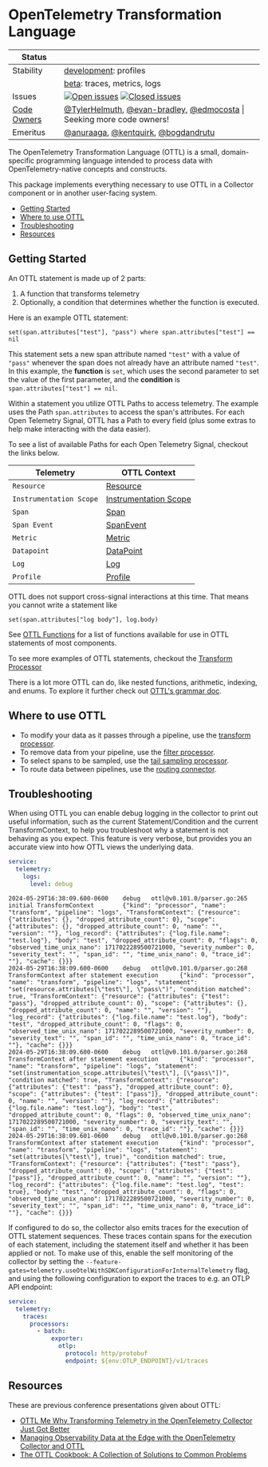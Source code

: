 # OpenTelemetry Transformation Language
<!-- status autogenerated section -->
| Status        |           |
| ------------- |-----------|
| Stability     | [development]: profiles   |
|               | [beta]: traces, metrics, logs   |
| Issues        | [![Open issues](https://img.shields.io/github/issues-search/open-telemetry/opentelemetry-collector-contrib?query=is%3Aissue%20is%3Aopen%20label%3Apkg%2Fottl%20&label=open&color=orange&logo=opentelemetry)](https://github.com/open-telemetry/opentelemetry-collector-contrib/issues?q=is%3Aopen+is%3Aissue+label%3Apkg%2Fottl) [![Closed issues](https://img.shields.io/github/issues-search/open-telemetry/opentelemetry-collector-contrib?query=is%3Aissue%20is%3Aclosed%20label%3Apkg%2Fottl%20&label=closed&color=blue&logo=opentelemetry)](https://github.com/open-telemetry/opentelemetry-collector-contrib/issues?q=is%3Aclosed+is%3Aissue+label%3Apkg%2Fottl) |
| [Code Owners](https://github.com/open-telemetry/opentelemetry-collector-contrib/blob/main/CONTRIBUTING.md#becoming-a-code-owner)    | [@TylerHelmuth](https://www.github.com/TylerHelmuth), [@evan-bradley](https://www.github.com/evan-bradley), [@edmocosta](https://www.github.com/edmocosta) \| Seeking more code owners! |
| Emeritus      | [@anuraaga](https://www.github.com/anuraaga), [@kentquirk](https://www.github.com/kentquirk), [@bogdandrutu](https://www.github.com/bogdandrutu) |

[development]: https://github.com/open-telemetry/opentelemetry-collector/blob/main/docs/component-stability.md#development
[beta]: https://github.com/open-telemetry/opentelemetry-collector/blob/main/docs/component-stability.md#beta
<!-- end autogenerated section -->

The OpenTelemetry Transformation Language (OTTL) is a small, domain-specific programming language intended to process data with OpenTelemetry-native concepts and constructs.

This package implements everything necessary to use OTTL in a Collector component or in another user-facing system.

  - [Getting Started](#getting-started)
  - [Where to use OTTL](#where-to-use-ottl)
  - [Troubleshooting](#troubleshooting)
  - [Resources](#resources)


## Getting Started

An OTTL statement is made up of 2 parts:
1. A function that transforms telemetry
2. Optionally, a condition that determines whether the function is executed.

Here is an example OTTL statement:

```
set(span.attributes["test"], "pass") where span.attributes["test"] == nil
```

This statement sets a new span attribute named `"test"` with a value of `"pass"` whenever the span does not already
have an attribute named `"test"`. In this example, the **function** is `set`, which uses the second parameter to set the value of the first parameter, and the **condition** is `span.attributes["test"] == nil`.

Within a statement you utilize OTTL Paths to access telemetry. The example uses the Path `span.attributes` to access
the span's attributes. For each Open Telemetry Signal, OTTL has a Path to every field (plus some extras to help make
interacting with the data easier).

To see a list of available Paths for each Open Telemetry Signal, checkout the links below.

| Telemetry               | OTTL Context                                                                                                                               |
|-------------------------|--------------------------------------------------------------------------------------------------------------------------------------------|
| `Resource`              | [Resource](https://github.com/open-telemetry/opentelemetry-collector-contrib/tree/main/pkg/ottl/contexts/ottlresource/README.md)           |
| `Instrumentation Scope` | [Instrumentation Scope](https://github.com/open-telemetry/opentelemetry-collector-contrib/tree/main/pkg/ottl/contexts/ottlscope/README.md) |
| `Span`                  | [Span](https://github.com/open-telemetry/opentelemetry-collector-contrib/tree/main/pkg/ottl/contexts/ottlspan/README.md)                   |
| `Span Event`            | [SpanEvent](https://github.com/open-telemetry/opentelemetry-collector-contrib/tree/main/pkg/ottl/contexts/ottlspanevent/README.md)         |
| `Metric`                | [Metric](https://github.com/open-telemetry/opentelemetry-collector-contrib/tree/main/pkg/ottl/contexts/ottlmetric/README.md)               |
| `Datapoint`             | [DataPoint](https://github.com/open-telemetry/opentelemetry-collector-contrib/tree/main/pkg/ottl/contexts/ottldatapoint/README.md)         |
| `Log`                   | [Log](https://github.com/open-telemetry/opentelemetry-collector-contrib/tree/main/pkg/ottl/contexts/ottllog/README.md)                     |
| `Profile`               | [Profile](https://github.com/open-telemetry/opentelemetry-collector-contrib/tree/main/pkg/ottl/contexts/ottlprofile/README.md)             |

OTTL does not support cross-signal interactions at this time. That means you cannot write a statement like

```
set(span.attributes["log body"], log.body)
```

See [OTTL Functions](https://github.com/open-telemetry/opentelemetry-collector-contrib/tree/main/pkg/ottl/ottlfuncs#ottl-functions) for a list of functions available for use in OTTL statements of most components.

To see more examples of OTTL statements, checkout the [Transform Processor](https://github.com/open-telemetry/opentelemetry-collector-contrib/blob/main/processor/transformprocessor/README.md#examples)

There is a lot more OTTL can do, like nested functions, arithmetic, indexing, and enums. To explore it further check out [OTTL's grammar doc](./LANGUAGE.md).

## Where to use OTTL

- To modify your data as it passes through a pipeline, use the [transform processor](https://github.com/open-telemetry/opentelemetry-collector-contrib/blob/main/processor/transformprocessor/README.md).
- To remove data from your pipeline, use the [filter processor](https://github.com/open-telemetry/opentelemetry-collector-contrib/blob/main/processor/filterprocessor/README.md).
- To select spans to be sampled, use the [tail sampling processor](https://github.com/open-telemetry/opentelemetry-collector-contrib/blob/main/processor/tailsamplingprocessor/README.md).
- To route data between pipelines, use the [routing connector](https://github.com/open-telemetry/opentelemetry-collector-contrib/blob/main/connector/routingconnector/README.md).

## Troubleshooting

When using OTTL you can enable debug logging in the collector to print out useful information,
such as the current Statement/Condition and the current TransformContext, to help you troubleshoot
why a statement is not behaving as you expect. This feature is very verbose, but provides you an accurate
view into how OTTL views the underlying data.

```yaml
service:
  telemetry:
    logs:
      level: debug
```

```
2024-05-29T16:38:09.600-0600    debug   ottl@v0.101.0/parser.go:265     initial TransformContext        {"kind": "processor", "name": "transform", "pipeline": "logs", "TransformContext": {"resource": {"attributes": {}, "dropped_attribute_count": 0}, "scope": {"attributes": {}, "dropped_attribute_count": 0, "name": "", "version": ""}, "log_record": {"attributes": {"log.file.name": "test.log"}, "body": "test", "dropped_attribute_count": 0, "flags": 0, "observed_time_unix_nano": 1717022289500721000, "severity_number": 0, "severity_text": "", "span_id": "", "time_unix_nano": 0, "trace_id": ""}, "cache": {}}}
2024-05-29T16:38:09.600-0600    debug   ottl@v0.101.0/parser.go:268     TransformContext after statement execution      {"kind": "processor", "name": "transform", "pipeline": "logs", "statement": "set(resource.attributes[\"test\"], \"pass\")", "condition matched": true, "TransformContext": {"resource": {"attributes": {"test": "pass"}, "dropped_attribute_count": 0}, "scope": {"attributes": {}, "dropped_attribute_count": 0, "name": "", "version": ""}, "log_record": {"attributes": {"log.file.name": "test.log"}, "body": "test", "dropped_attribute_count": 0, "flags": 0, "observed_time_unix_nano": 1717022289500721000, "severity_number": 0, "severity_text": "", "span_id": "", "time_unix_nano": 0, "trace_id": ""}, "cache": {}}}
2024-05-29T16:38:09.600-0600    debug   ottl@v0.101.0/parser.go:268     TransformContext after statement execution      {"kind": "processor", "name": "transform", "pipeline": "logs", "statement": "set(instrumentation_scope.attributes[\"test\"], [\"pass\"])", "condition matched": true, "TransformContext": {"resource": {"attributes": {"test": "pass"}, "dropped_attribute_count": 0}, "scope": {"attributes": {"test": ["pass"]}, "dropped_attribute_count": 0, "name": "", "version": ""}, "log_record": {"attributes": {"log.file.name": "test.log"}, "body": "test", "dropped_attribute_count": 0, "flags": 0, "observed_time_unix_nano": 1717022289500721000, "severity_number": 0, "severity_text": "", "span_id": "", "time_unix_nano": 0, "trace_id": ""}, "cache": {}}}
2024-05-29T16:38:09.601-0600    debug   ottl@v0.101.0/parser.go:268     TransformContext after statement execution      {"kind": "processor", "name": "transform", "pipeline": "logs", "statement": "set(attributes[\"test\"], true)", "condition matched": true, "TransformContext": {"resource": {"attributes": {"test": "pass"}, "dropped_attribute_count": 0}, "scope": {"attributes": {"test": ["pass"]}, "dropped_attribute_count": 0, "name": "", "version": ""}, "log_record": {"attributes": {"log.file.name": "test.log", "test": true}, "body": "test", "dropped_attribute_count": 0, "flags": 0, "observed_time_unix_nano": 1717022289500721000, "severity_number": 0, "severity_text": "", "span_id": "", "time_unix_nano": 0, "trace_id": ""}, "cache": {}}}
```
If configured to do so, the collector also emits traces for the execution of OTTL statement sequences.
These traces contain spans for the execution of each statement, including the statement itself and whether it has
been applied or not. To make use of this, enable the self monitoring of the collector by setting the
`--feature-gates=telemetry.useOtelWithSDKConfigurationForInternalTelemetry` flag, and using the following configuration
to export the traces to e.g. an OTLP API endpoint:

```yaml
service:
  telemetry:
    traces:
      processors:
        - batch:
            exporter:
              otlp:
                protocol: http/protobuf
                endpoint: ${env:OTLP_ENDPOINT}/v1/traces
```
## Resources

These are previous conference presentations given about OTTL:

- [OTTL Me Why Transforming Telemetry in the OpenTelemetry Collector Just Got Better](https://youtu.be/uVs0oUV72CE)
- [Managing Observability Data at the Edge with the OpenTelemetry Collector and OTTL](https://youtu.be/GO0ulYLxy_8)
- [The OTTL Cookbook: A Collection of Solutions to Common Problems](https://www.youtube.com/watch?v=UGTU0-KT_60)
